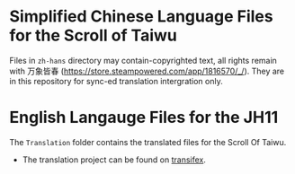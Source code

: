 # Simplified Chinese Language Files for the Scroll of Taiwu
Files in `zh-hans` directory may contain-copyrighted text, all rights remain with 
万象皆春 (https://store.steampowered.com/app/1816570/_/). They are in this repository for sync-ed translation intergration only. 


# English Langauge Files for the JH11
The `Translation` folder contains the translated files for the Scroll Of Taiwu.

* The translation project can be found on [transifex](https://www.transifex.com/taiwu-community-translation/jh11/).